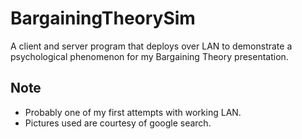 # BargainingTheorySim
A client and server program that deploys over LAN to demonstrate a psychological phenomenon for my Bargaining Theory presentation.

## Note
* Probably one of my first attempts with working LAN.
* Pictures used are courtesy of google search.
